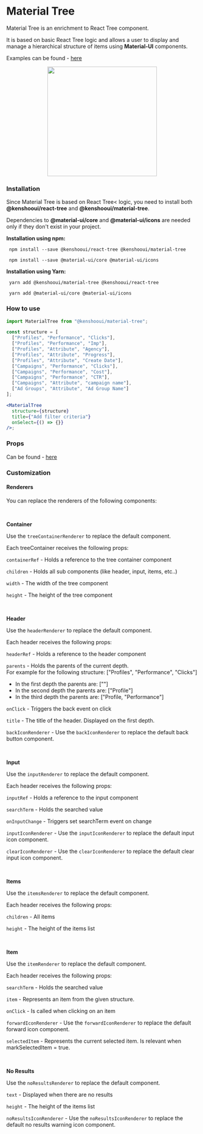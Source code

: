 # Material Tree

Material Tree is an enrichment to React Tree component. 

It is based on basic React Tree logic and allows 
a user to display and manage a hierarchical structure of items using <b>Material-UI</b> components.

Examples can be found - [here](https://github.com/kenshoo/react-tree/blob/master/packages/docs/stories/core.stories.js)
 
  <p align="center">
      <img src="https://grid.kenshoo.com/resources-frontend/latest/react-tree/material/demo.gif" width="288" />
  </p>
  
  ### Installation
  Since Material Tree is based on React Tree< logic, you need to install both <b>@kenshooui/react-tree</b> and <b>@kenshooui/material-tree</b>.
  
  Dependencies to <b>@material-ui/core</b> and <b>@material-ui/icons</b> are needed only if they don't exist in your project.
  
   **Installation using npm:**
  ```
   npm install --save @kenshooui/react-tree @kenshooui/material-tree

   npm install --save @material-ui/core @material-ui/icons
  ```
 **Installation using Yarn:**

```
 yarn add @kenshooui/material-tree @kenshooui/react-tree

 yarn add @material-ui/core @material-ui/icons
```

 ### How to use
 <!-- example -->

```jsx
import MaterialTree from "@kenshooui/material-tree";

const structure = [
  ["Profiles", "Performance", "Clicks"],
  ["Profiles", "Performance", "Imp"],
  ["Profiles", "Attribute", "Agency"],
  ["Profiles", "Attribute", "Progress"],
  ["Profiles", "Attribute", "Create Date"],
  ["Campaigns", "Performance", "Clicks"],
  ["Campaigns", "Performance", "Cost"],
  ["Campaigns", "Performance", "CTR"],
  ["Campaigns", "Attribute", "campaign name"],
  ["Ad Groups", "Attribute", "Ad Group Name"]
];

<MaterialTree
  structure={structure}
  title={"Add filter criteria"}
  onSelect={() => {}}
/>;
```

### Props
Can be found - [here](https://github.com/kenshoo/react-tree#props)
<br/>

### Customization

#### Renderers

You can replace the renderers of the following components:

<br/>

**Container**

Use the `treeContainerRenderer` to replace the default component.

Each treeContainer receives the following props:

`containerRef` - Holds a reference to the tree container component

`children` - Holds all sub components (like header, input, items, etc..)

`width` - The width of the tree component

`height` - The height of the tree component

<br/>

**Header**

Use the `headerRenderer` to replace the default component.

Each header receives the following props:

`headerRef` - Holds a reference to the header component

`parents` - Holds the parents of the current depth. 
<br/>
For example for the following structure: ["Profiles", "Performance", "Clicks"]
- In the first depth the parents are: [""]
- In the second depth the parents are: ["Profile"]
- In the third depth the parents are: ["Profile, "Performance"]


`onClick` -  Triggers the back event on click

`title` - The title of the header. Displayed on the first depth.

`backIconRenderer` - Use the `backIconRenderer` to replace the default back button component.

<br/>

**Input**

Use the `inputRenderer` to replace the default component.

Each header receives the following props:

`inputRef` - Holds a reference to the input component

`searchTerm` - Holds the searched value

`onInputChange` - Triggers set searchTerm event on change

`inputIconRenderer` - Use the `inputIconRenderer` to replace the default input icon component.

`clearIconRenderer` - Use the `clearIconRenderer` to replace the default clear input icon component.

<br/>

**Items**

Use the `itemsRenderer` to replace the default component.

Each header receives the following props:

`children` - All items

`height` - The height of the items list

<br/>

**Item**

Use the `itemRenderer` to replace the default component.

Each header receives the following props:

`searchTerm` - Holds the searched value

`item` - Represents an item from the given structure. 

`onClick` - Is called when clicking on an item

`forwardIconRenderer` - Use the `forwardIconRenderer` to replace the default forward icon component.

`selectedItem` - Represents the current selected item. Is relevant when markSelectedItem = true.

<br/>

**No Results**

Use the `noResultsRenderer` to replace the default component.

`text` - Displayed when there are no results

`height` - The height of the items list

`noResultsIconRenderer` - Use the `noResultsIconRenderer` to replace the default no results warning icon component.

